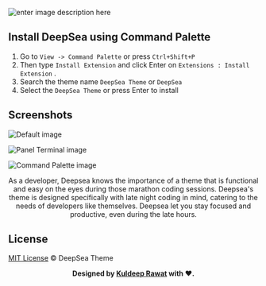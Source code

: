 ![enter image description here](https://res.cloudinary.com/dreajnjqk/image/upload/v1673167890/DeepSea/DeepSea-Intro_ayafpe.png)

## Install DeepSea using Command Palette

1.  Go to  `View -> Command Palette`  or press  `Ctrl+Shift+P`
2.  Then type `Install Extension` and click Enter on `Extensions : Install Extension` .
3.  Search the theme name `DeepSea Theme` or `DeepSea`
4.  Select the `DeepSea Theme` or press Enter to install
  

## Screenshots
![Default image](https://res.cloudinary.com/dreajnjqk/image/upload/v1673158351/DeepSea/edxalX0P-default_gj9ezq.png)

![Panel Terminal image](https://res.cloudinary.com/dreajnjqk/image/upload/v1673158351/DeepSea/edxalX0P-panelTerminal_jh5dxe.png)

![Command Palette image](https://res.cloudinary.com/dreajnjqk/image/upload/v1673158351/DeepSea/edxalX0P-commandPalette_fu0zz0.png)

<center>As a developer, Deepsea knows the importance of a theme that is functional and easy on the eyes during those marathon coding sessions. Deepsea's theme is designed specifically with late night coding in mind, catering to the needs of developers like themselves. Deepsea let you stay focused and productive, even during the late hours.</center>

## License
[MIT License](https://github.com/)  © DeepSea Theme

**<center>Designed by [Kuldeep Rawat](https://www.linkedin.com/in/thekuldeeprawat/) with ❤️.</center>**
